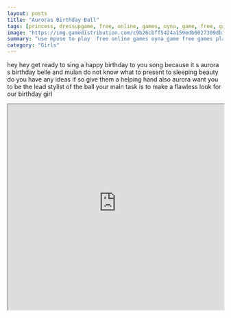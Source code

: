 ```yaml
---
layout: posts
title: "Auroras Birthday Ball"
tags: [princess, dressupgame, free, online, games, oyna, game, free, games, play, play, games]
image: "https://img.gamedistribution.com/c9b26cbff5424a159edb6027309db14b-512x384.jpeg"
summary: "use mpuse to play  free online games oyna game free games play play games"
category: "Girls"
---
```


hey hey get ready to sing a happy birthday to you song because it s aurora s birthday belle and mulan do not know what to present to sleeping beauty do you have any ideas if so give them a helping hand also aurora want you to be the lead stylist of the ball your main task is to make a flawless look for our birthday girl

<iframe width="100%" height="480px;" src="https://html5.gamedistribution.com/c9b26cbff5424a159edb6027309db14b/"></iframe>
